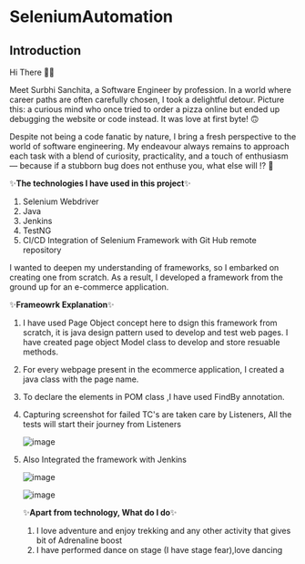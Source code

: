 # SeleniumAutomation   

## Introduction

Hi There :raising_hand_woman:


Meet Surbhi Sanchita, a Software Engineer by profession. In a world where career paths are often carefully chosen, I took a delightful detour. Picture this: a curious mind who once tried to order a pizza online but ended up debugging the website or code instead. It was love at first byte! :upside_down_face:

Despite not being a code fanatic by nature, I bring a fresh perspective to the world of software engineering. My endeavour always remains to approach each task with a blend of curiosity, practicality, and a touch of enthusiasm — because if a stubborn bug does not enthuse you, what else will !? :slightly_smiling_face:


✨****The technologies I have used in this project****✨

1. Selenium Webdriver
2. Java
3. Jenkins
4. TestNG
5. CI/CD Integration of Selenium Framework with Git Hub remote repository


I wanted to deepen my understanding of frameworks, so I embarked on creating one from scratch. As a result, I developed a framework from the ground up for an e-commerce application.




✨****Frameowrk Explanation****✨

1. I have used Page Object concept here to dsign this framework from scratch, it is java design pattern used to develop and test web pages. I have created page object Model class to develop and store resuable methods. 

2. For every webpage present in the ecommerce application, I created a java class with the page name.
3. To declare the elements in POM class ,I have used FindBy annotation.
4. Capturing screenshot for failed TC's are taken care by Listeners, All the tests will start their journey from Listeners

   ![image](https://github.com/user-attachments/assets/71053dc9-b316-4c0a-8d65-98672c5ba00e)

5. Also Integrated the framework with Jenkins

   ![image](https://github.com/user-attachments/assets/9ba5de9d-6fc5-4bdd-aaa6-bc9d6caf4ef6)

   ![image](https://github.com/user-attachments/assets/17a63063-0dc4-484a-a114-0548548c8aba)



   



   ✨****Apart from technology, What do I do****✨
   
   1. I love adventure and enjoy trekking and any other activity that gives bit of Adrenaline boost
   2. I have performed dance on stage (I have stage fear),love dancing
      
      

   
















